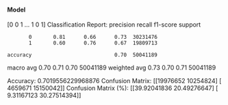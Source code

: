 #### Model
[0 0 1 ... 1 0 1]
Classification Report:
              precision    recall  f1-score   support

           0       0.81      0.66      0.73  30231476
           1       0.60      0.76      0.67  19809713

    accuracy                           0.70  50041189
   macro avg       0.70      0.71      0.70  50041189
weighted avg       0.73      0.70      0.71  50041189

Accuracy: 0.7019556229968876
Confusion Matrix:
[[19976652 10254824]
 [ 4659671 15150042]]
Confusion Matrix (%):
[[39.92041836 20.49276647]
 [ 9.31167123 30.27514394]]
